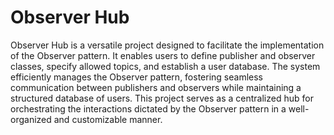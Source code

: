 # Observer Hub

Observer Hub is a versatile project designed to facilitate the implementation of the Observer pattern. It enables users to define publisher and observer classes, specify allowed topics, and establish a user database. The system efficiently manages the Observer pattern, fostering seamless communication between publishers and observers while maintaining a structured database of users. This project serves as a centralized hub for orchestrating the interactions dictated by the Observer pattern in a well-organized and customizable manner.
